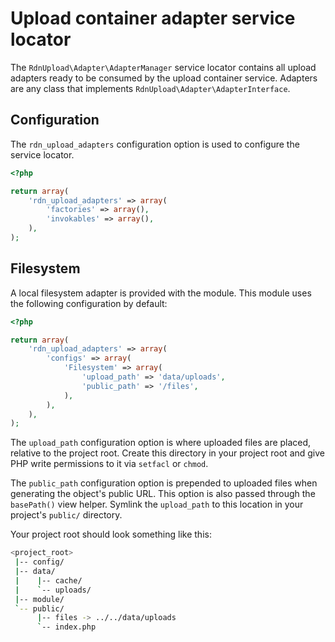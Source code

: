 Upload container adapter service locator
========================================

The `RdnUpload\Adapter\AdapterManager` service locator contains all upload adapters ready to be consumed by the upload container service. Adapters are any class that implements `RdnUpload\Adapter\AdapterInterface`.

## Configuration

The `rdn_upload_adapters` configuration option is used to configure the service locator.

~~~php
<?php

return array(
	'rdn_upload_adapters' => array(
		'factories' => array(),
		'invokables' => array(),
	),
);
~~~

## Filesystem

A local filesystem adapter is provided with the module. This module uses the following configuration by default:

~~~php
<?php

return array(
	'rdn_upload_adapters' => array(
		'configs' => array(
			'Filesystem' => array(
				'upload_path' => 'data/uploads',
				'public_path' => '/files',
			),
		),
	),
);
~~~

The `upload_path` configuration option is where uploaded files are placed, relative to the project root. Create this directory in your project root and give PHP write permissions to it via `setfacl` or `chmod`.

The `public_path` configuration option is prepended to uploaded files when generating the object's public URL. This option is also passed through the `basePath()` view helper. Symlink the `upload_path` to this location in your project's `public/` directory.

Your project root should look something like this:

~~~bash
<project_root>
 |-- config/
 |-- data/
 |    |-- cache/
 |    `-- uploads/
 |-- module/
 `-- public/
      |-- files -> ../../data/uploads
      `-- index.php
~~~

